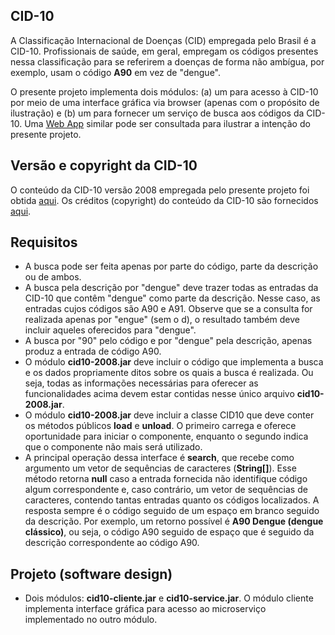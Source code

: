 ## CID-10
A Classificação Internacional de Doenças (CID) empregada pelo Brasil é a CID-10. Profissionais de saúde, em geral, empregam os códigos presentes nessa classificação para se referirem a doenças de forma não ambígua, por exemplo, usam o código **A90** em vez de "dengue". 

O presente projeto implementa dois módulos: (a) um para acesso à CID-10 por meio de uma interface gráfica via browser (apenas com o propósito de ilustração) e (b) um para fornecer um serviço de busca aos códigos da CID-10. Uma [Web App](http://www.icd10codesearch.com/) similar pode ser consultada para ilustrar a intenção do presente projeto.

## Versão e copyright da CID-10
O conteúdo da CID-10 versão 2008 empregada pelo presente projeto foi obtida [aqui](http://www.datasus.gov.br/cid10/V2008/cid10.htm). Os créditos (copyright) do conteúdo da CID-10 são fornecidos [aqui](http://www.datasus.gov.br/cid10/V2008/copyright.htm).

## Requisitos
- A busca pode ser feita apenas por parte do código, parte da descrição ou de ambos. 
- A busca pela descrição por "dengue" deve trazer todas as entradas da CID-10 que contêm "dengue" como parte da descrição. Nesse caso, as entradas cujos códigos são A90 e A91. Observe que se a consulta for realizada apenas por "engue" (sem o d), o resultado também deve incluir aqueles oferecidos para "dengue".
- A busca por "90" pelo código e por "dengue" pela descrição, apenas produz a entrada de código A90.
- O módulo **cid10-2008.jar** deve incluir o código que implementa a busca e os dados propriamente ditos sobre os quais a busca é realizada. Ou seja, todas as informações necessárias para oferecer as funcionalidades acima devem estar contidas nesse único arquivo **cid10-2008.jar**.
- O módulo **cid10-2008.jar** deve incluir a classe CID10 que deve conter os métodos públicos **load** e **unload**. O primeiro carrega e oferece oportunidade para iniciar o componente, enquanto o segundo indica que o componente não mais será utilizado. 
- A principal operação dessa interface é **search**, que recebe como argumento um vetor de sequências de caracteres (**String[]**). Esse método retorna **null** caso a entrada fornecida não identifique código algum correspondente e, caso contrário, um vetor de sequências de caracteres, contendo tantas entradas quanto os códigos localizados. A resposta sempre é o código seguido de um espaço em branco seguido da descrição. Por exemplo, um retorno possível é **A90 Dengue (dengue clássico)**, ou seja, o código A90 seguido de espaço que é seguido da descrição correspondente ao código A90.

## Projeto (software design)
- Dois módulos: **cid10-cliente.jar** e **cid10-service.jar**. O módulo cliente implementa interface gráfica para acesso ao microserviço implementado no outro módulo.

